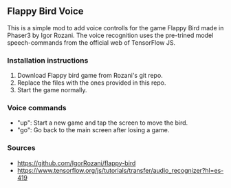 ## Flappy Bird Voice

This is a simple mod to add voice controlls for the game Flappy Bird  made in Phaser3 by Igor Rozani. The voice recognition uses the pre-trined model speech-commands from the official web of TensorFlow JS.

### Installation instructions

1. Download Flappy bird game from Rozani's git repo. 
2. Replace the files with the ones provided in this repo.
3. Start the game normally.

### Voice commands

* "up": Start a new game and tap the screen to move the bird.
* "go": Go back to the main screen after losing a game.

### Sources

* https://github.com/IgorRozani/flappy-bird
* https://www.tensorflow.org/js/tutorials/transfer/audio_recognizer?hl=es-419